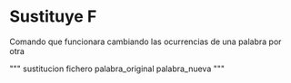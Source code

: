 # Sustituye F

Comando que funcionara cambiando las ocurrencias de una palabra por otra

"""
sustitucion fichero palabra_original palabra_nueva
"""
